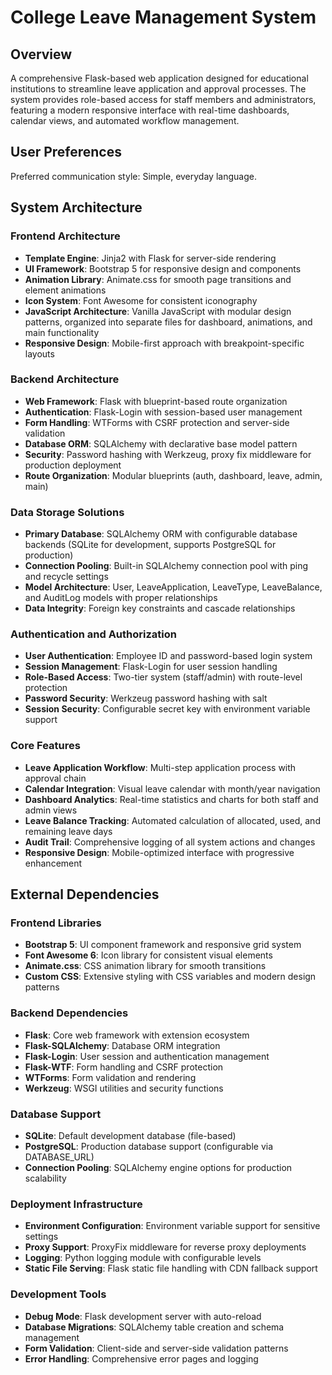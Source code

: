 # College Leave Management System

## Overview

A comprehensive Flask-based web application designed for educational institutions to streamline leave application and approval processes. The system provides role-based access for staff members and administrators, featuring a modern responsive interface with real-time dashboards, calendar views, and automated workflow management.

## User Preferences

Preferred communication style: Simple, everyday language.

## System Architecture

### Frontend Architecture
- **Template Engine**: Jinja2 with Flask for server-side rendering
- **UI Framework**: Bootstrap 5 for responsive design and components
- **Animation Library**: Animate.css for smooth page transitions and element animations
- **Icon System**: Font Awesome for consistent iconography
- **JavaScript Architecture**: Vanilla JavaScript with modular design patterns, organized into separate files for dashboard, animations, and main functionality
- **Responsive Design**: Mobile-first approach with breakpoint-specific layouts

### Backend Architecture
- **Web Framework**: Flask with blueprint-based route organization
- **Authentication**: Flask-Login with session-based user management
- **Form Handling**: WTForms with CSRF protection and server-side validation
- **Database ORM**: SQLAlchemy with declarative base model pattern
- **Security**: Password hashing with Werkzeug, proxy fix middleware for production deployment
- **Route Organization**: Modular blueprints (auth, dashboard, leave, admin, main)

### Data Storage Solutions
- **Primary Database**: SQLAlchemy ORM with configurable database backends (SQLite for development, supports PostgreSQL for production)
- **Connection Pooling**: Built-in SQLAlchemy connection pool with ping and recycle settings
- **Model Architecture**: User, LeaveApplication, LeaveType, LeaveBalance, and AuditLog models with proper relationships
- **Data Integrity**: Foreign key constraints and cascade relationships

### Authentication and Authorization
- **User Authentication**: Employee ID and password-based login system
- **Session Management**: Flask-Login for user session handling
- **Role-Based Access**: Two-tier system (staff/admin) with route-level protection
- **Password Security**: Werkzeug password hashing with salt
- **Session Security**: Configurable secret key with environment variable support

### Core Features
- **Leave Application Workflow**: Multi-step application process with approval chain
- **Calendar Integration**: Visual leave calendar with month/year navigation
- **Dashboard Analytics**: Real-time statistics and charts for both staff and admin views
- **Leave Balance Tracking**: Automated calculation of allocated, used, and remaining leave days
- **Audit Trail**: Comprehensive logging of all system actions and changes
- **Responsive Design**: Mobile-optimized interface with progressive enhancement

## External Dependencies

### Frontend Libraries
- **Bootstrap 5**: UI component framework and responsive grid system
- **Font Awesome 6**: Icon library for consistent visual elements
- **Animate.css**: CSS animation library for smooth transitions
- **Custom CSS**: Extensive styling with CSS variables and modern design patterns

### Backend Dependencies
- **Flask**: Core web framework with extension ecosystem
- **Flask-SQLAlchemy**: Database ORM integration
- **Flask-Login**: User session and authentication management
- **Flask-WTF**: Form handling and CSRF protection
- **WTForms**: Form validation and rendering
- **Werkzeug**: WSGI utilities and security functions

### Database Support
- **SQLite**: Default development database (file-based)
- **PostgreSQL**: Production database support (configurable via DATABASE_URL)
- **Connection Pooling**: SQLAlchemy engine options for production scalability

### Deployment Infrastructure
- **Environment Configuration**: Environment variable support for sensitive settings
- **Proxy Support**: ProxyFix middleware for reverse proxy deployments
- **Logging**: Python logging module with configurable levels
- **Static File Serving**: Flask static file handling with CDN fallback support

### Development Tools
- **Debug Mode**: Flask development server with auto-reload
- **Database Migrations**: SQLAlchemy table creation and schema management
- **Form Validation**: Client-side and server-side validation patterns
- **Error Handling**: Comprehensive error pages and logging
